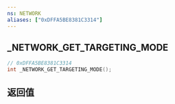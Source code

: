 ```yaml
---
ns: NETWORK
aliases: ["0xDFFA5BE8381C3314"]
---
```

## _NETWORK_GET_TARGETING_MODE

```c
// 0xDFFA5BE8381C3314
int _NETWORK_GET_TARGETING_MODE();
```


## 返回值
